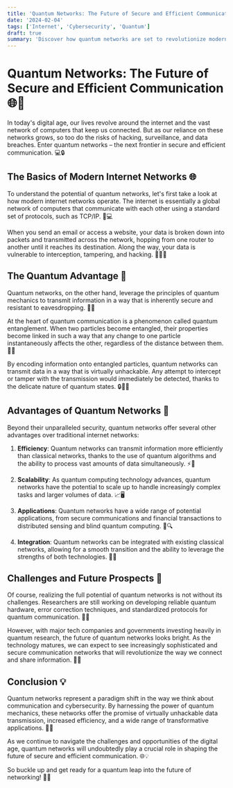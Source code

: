 ```yaml
---
title: 'Quantum Networks: The Future of Secure and Efficient Communication'
date: '2024-02-04'
tags: ['Internet', 'Cybersecurity', 'Quantum']
draft: true
summary: 'Discover how quantum networks are set to revolutionize modern communication, offering unparalleled security and efficiency. Learn about the basics of quantum communication and explore the potential applications and advantages of this cutting-edge technology.'
---
```


# Quantum Networks: The Future of Secure and Efficient Communication 🌐🔐

In today's digital age, our lives revolve around the internet and the vast network of computers that keep us connected. But as our reliance on these networks grows, so too do the risks of hacking, surveillance, and data breaches. Enter quantum networks – the next frontier in secure and efficient communication. 💻🔒

## The Basics of Modern Internet Networks 🌐

To understand the potential of quantum networks, let's first take a look at how modern internet networks operate. The internet is essentially a global network of computers that communicate with each other using a standard set of protocols, such as TCP/IP. 📡💻

When you send an email or access a website, your data is broken down into packets and transmitted across the network, hopping from one router to another until it reaches its destination. Along the way, your data is vulnerable to interception, tampering, and hacking. 📨🕵️‍♂️

## The Quantum Advantage 🚀

Quantum networks, on the other hand, leverage the principles of quantum mechanics to transmit information in a way that is inherently secure and resistant to eavesdropping. 🔐💪

At the heart of quantum communication is a phenomenon called quantum entanglement. When two particles become entangled, their properties become linked in such a way that any change to one particle instantaneously affects the other, regardless of the distance between them. 🔗🎆

By encoding information onto entangled particles, quantum networks can transmit data in a way that is virtually unhackable. Any attempt to intercept or tamper with the transmission would immediately be detected, thanks to the delicate nature of quantum states. 🔒👨‍💻

## Advantages of Quantum Networks 🌟

Beyond their unparalleled security, quantum networks offer several other advantages over traditional internet networks:

1. **Efficiency**: Quantum networks can transmit information more efficiently than classical networks, thanks to the use of quantum algorithms and the ability to process vast amounts of data simultaneously. ⚡💾

2. **Scalability**: As quantum computing technology advances, quantum networks have the potential to scale up to handle increasingly complex tasks and larger volumes of data. 📈🖥️

3. **Applications**: Quantum networks have a wide range of potential applications, from secure communications and financial transactions to distributed sensing and blind quantum computing. 🏦🔍

4. **Integration**: Quantum networks can be integrated with existing classical networks, allowing for a smooth transition and the ability to leverage the strengths of both technologies. 🤝🌐

## Challenges and Future Prospects 🚧

Of course, realizing the full potential of quantum networks is not without its challenges. Researchers are still working on developing reliable quantum hardware, error correction techniques, and standardized protocols for quantum communication. 🔧💡

However, with major tech companies and governments investing heavily in quantum research, the future of quantum networks looks bright. As the technology matures, we can expect to see increasingly sophisticated and secure communication networks that will revolutionize the way we connect and share information. 🚀🔮

## Conclusion 💡

Quantum networks represent a paradigm shift in the way we think about communication and cybersecurity. By harnessing the power of quantum mechanics, these networks offer the promise of virtually unhackable data transmission, increased efficiency, and a wide range of transformative applications. 💪🔐

As we continue to navigate the challenges and opportunities of the digital age, quantum networks will undoubtedly play a crucial role in shaping the future of secure and efficient communication. 🌐💡

So buckle up and get ready for a quantum leap into the future of networking! 🚀🌌
